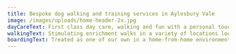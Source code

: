 ```yaml
---
title: Bespoke dog walking and training services in Aylesbury Vale
image: /images/uploads/home-header-2x.jpg
dayCareText: First class day care, walking and fun with a personal touch
walkingText: Stimulating enrichment walks in a variety of locations locally
boardingText: Treated as one of our own in a home-from-home environment
---
```

